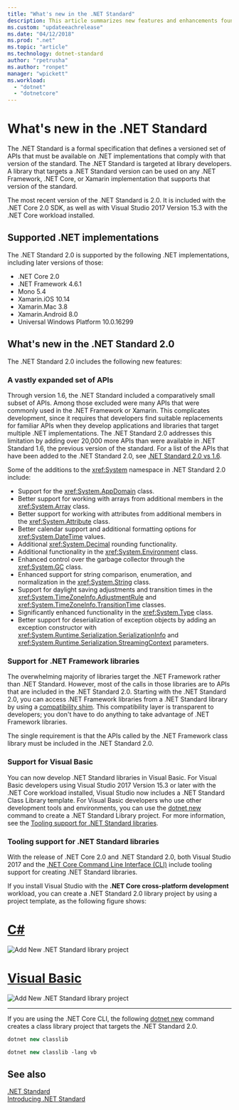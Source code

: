 ```yaml
---
title: "What's new in the .NET Standard"
description: This article summarizes new features and enhancements found in each new version of .NET Standard.
ms.custom: "updateeachrelease"
ms.date: "04/12/2018"
ms.prod: ".net"
ms.topic: "article"
ms.technology: dotnet-standard
author: "rpetrusha"
ms.author: "ronpet"
manager: "wpickett"
ms.workload: 
  - "dotnet"
  - "dotnetcore"
---
```

# What's new in the .NET Standard

The .NET Standard is a formal specification that defines a versioned set of APIs that must be available on .NET implementations that comply with that version of the standard. The .NET Standard is targeted at library developers. A library that targets a .NET Standard version can be used on any .NET Framework, .NET Core, or Xamarin implementation that supports that version of the standard.

The most recent version of the .NET Standard is 2.0. It is included with the .NET Core 2.0 SDK, as well as with Visual Studio 2017 Version 15.3 with the .NET Core workload installed.

## Supported .NET implementations

The .NET Standard 2.0 is supported by the following .NET implementations, including later versions of those:

- .NET Core 2.0
- .NET Framework 4.6.1
- Mono 5.4
- Xamarin.iOS 10.14
- Xamarin.Mac 3.8
- Xamarin.Android 8.0
- Universal Windows Platform 10.0.16299

## What's new in the .NET Standard 2.0

The .NET Standard 2.0 includes the following new features:

### A vastly expanded set of APIs

Through version 1.6, the .NET Standard included a comparatively small subset of APIs. Among those excluded were many APIs that were commonly used in the .NET Framework or Xamarin. This complicates development, since it requires that developers find suitable replacements for familiar APIs when they develop applications and libraries that target multiple .NET implementations. The .NET Standard 2.0 addresses this limitation by adding over 20,000 more APIs than were available in .NET Standard 1.6, the previous version of the standard. For a list of the APIs that have been added to the .NET Standard 2.0, see [.NET Standard 2.0 vs 1.6](https://raw.githubusercontent.com/dotnet/standard/master/docs/versions/netstandard2.0_diff.md).

Some of the additions to the <xref:System> namespace in .NET Standard 2.0 include:

- Support for the <xref:System.AppDomain> class.
- Better support for working with arrays from additional members in the <xref:System.Array> class.
- Better support for working with attributes from additional members in the <xref:System.Attribute> class.
- Better calendar support and additional formatting options for <xref:System.DateTime> values.
- Additional <xref:System.Decimal> rounding functionality.
- Additional functionality in the <xref:System.Environment> class.
- Enhanced control over the garbage collector through the <xref:System.GC> class.
- Enhanced support for string comparison, enumeration, and normalization in the <xref:System.String> class.
- Support for daylight saving adjustments and transition times in the <xref:System.TimeZoneInfo.AdjustmentRule> and <xref:System.TimeZoneInfo.TransitionTime> classes.
- Significantly enhanced functionality in the <xref:System.Type> class.
- Better support for deserialization of exception objects by adding an exception constructor with <xref:System.Runtime.Serialization.SerializationInfo> and <xref:System.Runtime.Serialization.StreamingContext> parameters.

### Support for .NET Framework libraries

The overwhelming majority of libraries target the .NET Framework rather than .NET Standard. However, most of the calls in those libraries are to APIs that are included in the .NET Standard 2.0. Starting with the .NET Standard 2.0, you can access .NET Framework libraries from a .NET Standard library by using a [compatibility shim](https://github.com/dotnet/standard/blob/master/docs/netstandard-20/README.md#assembly-unification). This compatibility layer is transparent to developers; you don't have to do anything to take advantage of .NET Framework libraries.

The single requirement is that the APIs called by the .NET Framework class library must be included in the .NET Standard 2.0.

### Support for Visual Basic

You can now develop .NET Standard libraries in Visual Basic. For Visual Basic developers using Visual Studio 2017 Version 15.3 or later with the .NET Core workload installed, Visual Studio now includes a .NET Standard Class Library template. For Visual Basic developers who use other development tools and environments, you can use the [dotnet new](../../core/tools/dotnet-new.md) command to create a .NET Standard Library project. For more information, see the [Tooling support for .NET Standard libraries](#tooling-support-for-net-standard-libraries).

### Tooling support for .NET Standard libraries

With the release of .NET Core 2.0 and .NET Standard 2.0, both Visual Studio 2017 and the [.NET Core Command Line Interface (CLI)](../../core/tools/index.md) include tooling support for creating .NET Standard libraries.

If you install Visual Studio with the **.NET Core cross-platform development** workload, you can create a .NET Standard 2.0 library project by using a project template, as the following figure shows:

# [C#](#tab/csharp)

![Add New .NET Standard library project](./media/std-project-cs.png)

# [Visual Basic](#tab/vb)

![Add New .NET Standard library project](./media/std-project-vb.png)

---

If you are using the .NET Core CLI, the following [dotnet new](../../core/tools/dotnet-new.md) command creates a class library project that targets the .NET Standard 2.0.

```csharp
dotnet new classlib
```

```vb
dotnet new classlib -lang vb
```

## See also

[.NET Standard](../net-standard.md)  
[Introducing .NET Standard](https://blogs.msdn.microsoft.com/dotnet/2016/09/26/introducing-net-standard/)
